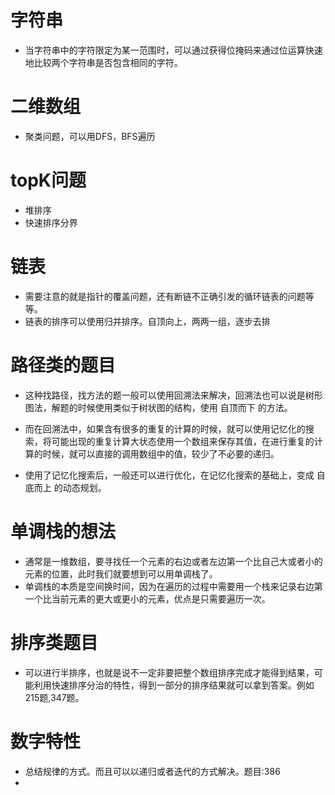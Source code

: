 



# 字符串

* 当字符串中的字符限定为某一范围时，可以通过获得位掩码来通过位运算快速地比较两个字符串是否包含相同的字符。



# 二维数组
* 聚类问题，可以用DFS，BFS遍历



# topK问题
* 堆排序
* 快速排序分界




# 链表

* 需要注意的就是指针的覆盖问题，还有断链不正确引发的循环链表的问题等等。
* 链表的排序可以使用归并排序。自顶向上，两两一组，逐步去排


# 路径类的题目
* 这种找路径，找方法的题一般可以使用回溯法来解决，回溯法也可以说是树形图法，解题的时候使用类似于树状图的结构，使用 自顶而下 的方法。

* 而在回溯法中，如果含有很多的重复的计算的时候，就可以使用记忆化的搜索，将可能出现的重复计算大状态使用一个数组来保存其值，在进行重复的计算的时候，就可以直接的调用数组中的值，较少了不必要的递归。

* 使用了记忆化搜索后，一般还可以进行优化，在记忆化搜索的基础上，变成 自底而上 的动态规划。


# 单调栈的想法
* 通常是一维数组，要寻找任一个元素的右边或者左边第一个比自己大或者小的元素的位置，此时我们就要想到可以用单调栈了。
* 单调栈的本质是空间换时间，因为在遍历的过程中需要用一个栈来记录右边第一个比当前元素的更大或更小的元素，优点是只需要遍历一次。

# 排序类题目
* 可以进行半排序，也就是说不一定非要把整个数组排序完成才能得到结果，可能利用快速排序分治的特性，得到一部分的排序结果就可以拿到答案。例如215题,347题。


# 数字特性
* 总结规律的方式。而且可以以递归或者迭代的方式解决。题目:386
* 